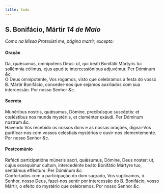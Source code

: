 ```yaml
---
title: todo
---
```

<h2 class="text-center">S. Bonifácio, Mártir <em>14 de Maio</em></h2>

<em>Como na Missa Protexísti me, página martir, excepto:</em>

<h4 class="text-center">Oração</h4>
<div class="container-fluid">
<div class="row">
<div class="dropcap text-justify">
Da, quǽsumus, omnípotens Deus: ut, qui beáti Bonifátii Mártyris tui sollémnia cólimus, ejus apud te intercessiónibus adjuvémur. Per Dóminum <em>&c.</em>
</div>
<div class="dropcap text-justify">
Ó Deus omnipotente, Vos rogamos, visto que celebramos a festa do vosso B. Mártir Bonifácio, concedei-nos que sejamos auxiliados com sua intercessão. Por nosso Senhor <em>&c.</em>
</div>
</div>
</div>

<h4 class="text-center">Secreta</h4>
<div class="container-fluid">
<div class="row">
<div class="dropcap text-justify">
Munéribus nostris, quǽsumus, Dómine, precibúsque suscéptis: et cœléstibus nos munda mystériis, et cleménter exáudi. Per Dóminum nostrum <em>&c.</em>
</div>
<div class="dropcap text-justify">
Havendo Vós recebido os nossos dons e as nossas orações, dignai-Vos purificar-nos com vossos celestiais mystérios e ouvir-nos clementemente. Por nosso Senhor <em>&c.</em>
</div>
</div>
</div>

<h4 class="text-center">Postcomúnio</h4>
<div class="container-fluid">
<div class="row">
<div class="dropcap text-justify">
Refécti participatióne múneris sacri, quǽsumus, Dómine, Deus noster: ut, cujus exséquimur cultum, intercedénte beáto Bonifátio Mártyre tuo, sentiámus efféctum. Per Dóminum <em>&c.</em>
</div>
<div class="dropcap text-justify">
Confortados com a participação do dom sagrado, Vos suplicamos, ó Senhor, nosso Deus, fazei-nos sentir por intercessão do B. Bonifácio, vosso Mártir, o efeito do mystério que celebramos. Por nosso Senhor <em>&c.</em>
</div>
</div>
</div>
